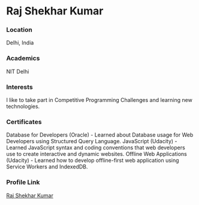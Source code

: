 # Raj Shekhar Kumar

### Location

Delhi, India

### Academics

NIT Delhi

### Interests

I like to take part in Competitive Programming Challenges and learning new technologies.

### Certificates

Database for Developers (Oracle) - Learned about Database usage for Web Developers using Structured Query Language.
JavaScript (Udacity) - Learned JavaScript syntax and coding conventions that web developers use to create interactive and dynamic websites.
Offline Web Applications (Udacity) - Learned how to develop offline-first web application using Service Workers and IndexedDB.

### Profile Link

[Raj Shekhar Kumar](https://github.com/rja907)
